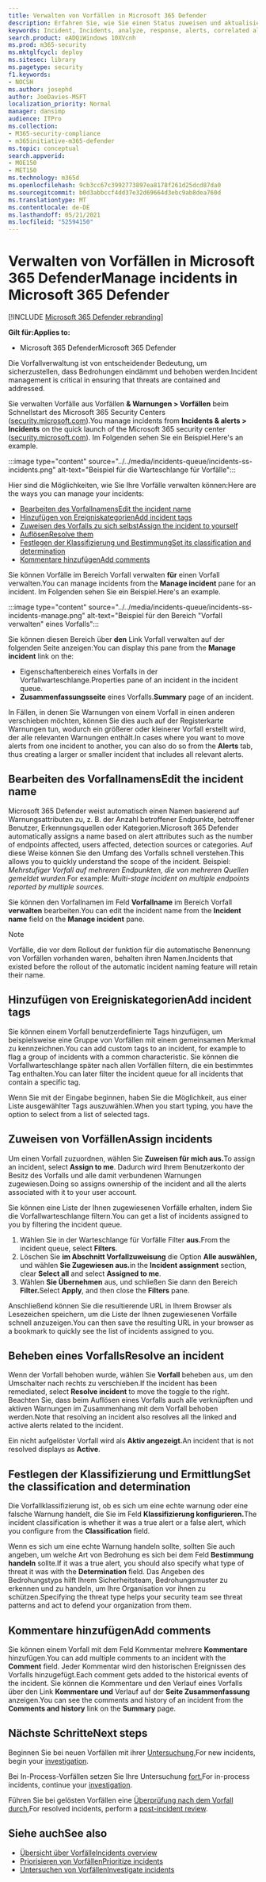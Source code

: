 ```yaml
---
title: Verwalten von Vorfällen in Microsoft 365 Defender
description: Erfahren Sie, wie Sie einen Status zuweisen und aktualisieren können,
keywords: Incident, Incidents, analyze, response, alerts, correlated alerts, assign, update, status, manage, classification, microsoft, 365, m365
search.product: eADQiWindows 10XVcnh
ms.prod: m365-security
ms.mktglfcycl: deploy
ms.sitesec: library
ms.pagetype: security
f1.keywords:
- NOCSH
ms.author: josephd
author: JoeDavies-MSFT
localization_priority: Normal
manager: dansimp
audience: ITPro
ms.collection:
- M365-security-compliance
- m365initiative-m365-defender
ms.topic: conceptual
search.appverid:
- MOE150
- MET150
ms.technology: m365d
ms.openlocfilehash: 9cb3cc67c3992773897ea8178f261d25dcd87da0
ms.sourcegitcommit: b0d3abbccf4dd37e32d69664d3ebc9ab8dea760d
ms.translationtype: MT
ms.contentlocale: de-DE
ms.lasthandoff: 05/21/2021
ms.locfileid: "52594150"
---
```

# <a name="manage-incidents-in-microsoft-365-defender"></a><span data-ttu-id="6e7bd-104">Verwalten von Vorfällen in Microsoft 365 Defender</span><span class="sxs-lookup"><span data-stu-id="6e7bd-104">Manage incidents in Microsoft 365 Defender</span></span>

[!INCLUDE [Microsoft 365 Defender rebranding](../includes/microsoft-defender.md)]


<span data-ttu-id="6e7bd-105">**Gilt für:**</span><span class="sxs-lookup"><span data-stu-id="6e7bd-105">**Applies to:**</span></span>
- <span data-ttu-id="6e7bd-106">Microsoft 365 Defender</span><span class="sxs-lookup"><span data-stu-id="6e7bd-106">Microsoft 365 Defender</span></span>

<span data-ttu-id="6e7bd-107">Die Vorfallverwaltung ist von entscheidender Bedeutung, um sicherzustellen, dass Bedrohungen eindämmt und behoben werden.</span><span class="sxs-lookup"><span data-stu-id="6e7bd-107">Incident management is critical in ensuring that threats are contained and addressed.</span></span>

<span data-ttu-id="6e7bd-108">Sie verwalten Vorfälle aus Vorfällen **& Warnungen > Vorfällen** beim Schnellstart des Microsoft 365 Security Centers ([security.microsoft.com](https://security.microsoft.com)).</span><span class="sxs-lookup"><span data-stu-id="6e7bd-108">You manage incidents from **Incidents & alerts > Incidents** on the quick launch of the Microsoft 365 security center ([security.microsoft.com](https://security.microsoft.com)).</span></span> <span data-ttu-id="6e7bd-109">Im Folgenden sehen Sie ein Beispiel.</span><span class="sxs-lookup"><span data-stu-id="6e7bd-109">Here's an example.</span></span>

:::image type="content" source="../../media/incidents-queue/incidents-ss-incidents.png" alt-text="Beispiel für die Warteschlange für Vorfälle":::

<span data-ttu-id="6e7bd-111">Hier sind die Möglichkeiten, wie Sie Ihre Vorfälle verwalten können:</span><span class="sxs-lookup"><span data-stu-id="6e7bd-111">Here are the ways you can manage your incidents:</span></span>

- [<span data-ttu-id="6e7bd-112">Bearbeiten des Vorfallnamens</span><span class="sxs-lookup"><span data-stu-id="6e7bd-112">Edit the incident name</span></span>](#edit-the-incident-name)
- [<span data-ttu-id="6e7bd-113">Hinzufügen von Ereigniskategorien</span><span class="sxs-lookup"><span data-stu-id="6e7bd-113">Add incident tags</span></span>](#add-incident-tags)
- [<span data-ttu-id="6e7bd-114">Zuweisen des Vorfalls zu sich selbst</span><span class="sxs-lookup"><span data-stu-id="6e7bd-114">Assign the incident to yourself</span></span>](#assign-incidents)
- [<span data-ttu-id="6e7bd-115">Auflösen</span><span class="sxs-lookup"><span data-stu-id="6e7bd-115">Resolve them</span></span>](#resolve-an-incident)
- [<span data-ttu-id="6e7bd-116">Festlegen der Klassifizierung und Bestimmung</span><span class="sxs-lookup"><span data-stu-id="6e7bd-116">Set its classification and determination</span></span>](#set-the-classification-and-determination)
- [<span data-ttu-id="6e7bd-117">Kommentare hinzufügen</span><span class="sxs-lookup"><span data-stu-id="6e7bd-117">Add comments</span></span>](#add-comments)

<span data-ttu-id="6e7bd-118">Sie können Vorfälle im Bereich Vorfall verwalten **für** einen Vorfall verwalten.</span><span class="sxs-lookup"><span data-stu-id="6e7bd-118">You can manage incidents from the **Manage incident** pane for an incident.</span></span> <span data-ttu-id="6e7bd-119">Im Folgenden sehen Sie ein Beispiel.</span><span class="sxs-lookup"><span data-stu-id="6e7bd-119">Here's an example.</span></span>

:::image type="content" source="../../media/incidents-queue/incidents-ss-incidents-manage.png" alt-text="Beispiel für den Bereich &quot;Vorfall verwalten&quot; eines Vorfalls":::

<span data-ttu-id="6e7bd-121">Sie können diesen Bereich über **den** Link Vorfall verwalten auf der folgenden Seite anzeigen:</span><span class="sxs-lookup"><span data-stu-id="6e7bd-121">You can display this pane from the **Manage incident** link on the:</span></span>

- <span data-ttu-id="6e7bd-122">Eigenschaftenbereich eines Vorfalls in der Vorfallwarteschlange.</span><span class="sxs-lookup"><span data-stu-id="6e7bd-122">Properties pane of an incident in the incident queue.</span></span>
- <span data-ttu-id="6e7bd-123">**Zusammenfassungsseite** eines Vorfalls.</span><span class="sxs-lookup"><span data-stu-id="6e7bd-123">**Summary** page of an incident.</span></span>

<span data-ttu-id="6e7bd-124">In Fällen, in denen Sie Warnungen von einem Vorfall  in einen anderen verschieben möchten, können Sie dies auch auf der Registerkarte Warnungen tun, wodurch ein größerer oder kleinerer Vorfall erstellt wird, der alle relevanten Warnungen enthält.</span><span class="sxs-lookup"><span data-stu-id="6e7bd-124">In cases where you want to move alerts from one incident to another, you can also do so from the **Alerts** tab, thus creating a larger or smaller incident that includes all relevant alerts.</span></span>

## <a name="edit-the-incident-name"></a><span data-ttu-id="6e7bd-125">Bearbeiten des Vorfallnamens</span><span class="sxs-lookup"><span data-stu-id="6e7bd-125">Edit the incident name</span></span>

<span data-ttu-id="6e7bd-126">Microsoft 365 Defender weist automatisch einen Namen basierend auf Warnungsattributen zu, z. B. der Anzahl betroffener Endpunkte, betroffener Benutzer, Erkennungsquellen oder Kategorien.</span><span class="sxs-lookup"><span data-stu-id="6e7bd-126">Microsoft 365 Defender automatically assigns a name based on alert attributes such as the number of endpoints affected, users affected, detection sources or categories.</span></span> <span data-ttu-id="6e7bd-127">Auf diese Weise können Sie den Umfang des Vorfalls schnell verstehen.</span><span class="sxs-lookup"><span data-stu-id="6e7bd-127">This allows you to quickly understand the scope of the incident.</span></span> <span data-ttu-id="6e7bd-128">Beispiel: *Mehrstufiger Vorfall auf mehreren Endpunkten, die von mehreren Quellen gemeldet wurden.*</span><span class="sxs-lookup"><span data-stu-id="6e7bd-128">For example: *Multi-stage incident on multiple endpoints reported by multiple sources.*</span></span>

<span data-ttu-id="6e7bd-129">Sie können den Vorfallnamen im Feld **Vorfallname** im Bereich Vorfall **verwalten** bearbeiten.</span><span class="sxs-lookup"><span data-stu-id="6e7bd-129">You can edit the incident name from the **Incident name** field on the **Manage incident** pane.</span></span>

> [!NOTE]
> <span data-ttu-id="6e7bd-130">Vorfälle, die vor dem Rollout der funktion für die automatische Benennung von Vorfällen vorhanden waren, behalten ihren Namen.</span><span class="sxs-lookup"><span data-stu-id="6e7bd-130">Incidents that existed before the rollout of the automatic incident naming feature will retain their name.</span></span>

## <a name="add-incident-tags"></a><span data-ttu-id="6e7bd-131">Hinzufügen von Ereigniskategorien</span><span class="sxs-lookup"><span data-stu-id="6e7bd-131">Add incident tags</span></span>

<span data-ttu-id="6e7bd-132">Sie können einem Vorfall benutzerdefinierte Tags hinzufügen, um beispielsweise eine Gruppe von Vorfällen mit einem gemeinsamen Merkmal zu kennzeichnen.</span><span class="sxs-lookup"><span data-stu-id="6e7bd-132">You can add custom tags to an incident, for example to flag a group of incidents with a common characteristic.</span></span> <span data-ttu-id="6e7bd-133">Sie können die Vorfallwarteschlange später nach allen Vorfällen filtern, die ein bestimmtes Tag enthalten.</span><span class="sxs-lookup"><span data-stu-id="6e7bd-133">You can later filter the incident queue for all incidents that contain a specific tag.</span></span>

<span data-ttu-id="6e7bd-134">Wenn Sie mit der Eingabe beginnen, haben Sie die Möglichkeit, aus einer Liste ausgewählter Tags auszuwählen.</span><span class="sxs-lookup"><span data-stu-id="6e7bd-134">When you start typing, you have the option to select from a list of selected tags.</span></span>

## <a name="assign-incidents"></a><span data-ttu-id="6e7bd-135">Zuweisen von Vorfällen</span><span class="sxs-lookup"><span data-stu-id="6e7bd-135">Assign incidents</span></span>

<span data-ttu-id="6e7bd-136">Um einen Vorfall zuzuordnen, wählen Sie **Zuweisen für mich aus.**</span><span class="sxs-lookup"><span data-stu-id="6e7bd-136">To assign an incident, select **Assign to me**.</span></span> <span data-ttu-id="6e7bd-137">Dadurch wird Ihrem Benutzerkonto der Besitz des Vorfalls und alle damit verbundenen Warnungen zugewiesen.</span><span class="sxs-lookup"><span data-stu-id="6e7bd-137">Doing so assigns ownership of the incident and all the alerts associated with it to your user account.</span></span>

<span data-ttu-id="6e7bd-138">Sie können eine Liste der Ihnen zugewiesenen Vorfälle erhalten, indem Sie die Vorfallwarteschlange filtern.</span><span class="sxs-lookup"><span data-stu-id="6e7bd-138">You can get a list of incidents assigned to you by filtering the incident queue.</span></span> 

1. <span data-ttu-id="6e7bd-139">Wählen Sie in der Warteschlange für Vorfälle Filter **aus.**</span><span class="sxs-lookup"><span data-stu-id="6e7bd-139">From the incident queue, select **Filters**.</span></span>
2. <span data-ttu-id="6e7bd-140">Löschen Sie **im Abschnitt Vorfallzuweisung** die Option **Alle auswählen,** und wählen **Sie Zugewiesen aus.**</span><span class="sxs-lookup"><span data-stu-id="6e7bd-140">in the **Incident assignment** section, clear **Select all** and select **Assigned to me**.</span></span>
3. <span data-ttu-id="6e7bd-141">Wählen **Sie Übernehmen** aus, und schließen Sie dann den Bereich **Filter.**</span><span class="sxs-lookup"><span data-stu-id="6e7bd-141">Select **Apply**, and then close the **Filters** pane.</span></span>

<span data-ttu-id="6e7bd-142">Anschließend können Sie die resultierende URL in Ihrem Browser als Lesezeichen speichern, um die Liste der Ihnen zugewiesenen Vorfälle schnell anzuzeigen.</span><span class="sxs-lookup"><span data-stu-id="6e7bd-142">You can then save the resulting URL in your browser as a bookmark to quickly see the list of incidents assigned to you.</span></span>

## <a name="resolve-an-incident"></a><span data-ttu-id="6e7bd-143">Beheben eines Vorfalls</span><span class="sxs-lookup"><span data-stu-id="6e7bd-143">Resolve an incident</span></span>

<span data-ttu-id="6e7bd-144">Wenn der Vorfall behoben wurde, wählen Sie **Vorfall** beheben aus, um den Umschalter nach rechts zu verschieben.</span><span class="sxs-lookup"><span data-stu-id="6e7bd-144">If the incident has been remediated, select **Resolve incident** to move the toggle to the right.</span></span> <span data-ttu-id="6e7bd-145">Beachten Sie, dass beim Auflösen eines Vorfalls auch alle verknüpften und aktiven Warnungen im Zusammenhang mit dem Vorfall behoben werden.</span><span class="sxs-lookup"><span data-stu-id="6e7bd-145">Note that resolving an incident also resolves all the linked and active alerts related to the incident.</span></span>

<span data-ttu-id="6e7bd-146">Ein nicht aufgelöster Vorfall wird als **Aktiv angezeigt.**</span><span class="sxs-lookup"><span data-stu-id="6e7bd-146">An incident that is not resolved displays as **Active**.</span></span>

## <a name="set-the-classification-and-determination"></a><span data-ttu-id="6e7bd-147">Festlegen der Klassifizierung und Ermittlung</span><span class="sxs-lookup"><span data-stu-id="6e7bd-147">Set the classification and determination</span></span>

<span data-ttu-id="6e7bd-148">Die Vorfallklassifizierung ist, ob es sich um eine echte warnung oder eine falsche Warnung handelt, die Sie im Feld **Klassifizierung konfigurieren.**</span><span class="sxs-lookup"><span data-stu-id="6e7bd-148">The incident classification is whether it was a true alert or a false alert, which you configure from the **Classification** field.</span></span> 

<span data-ttu-id="6e7bd-149">Wenn es sich um eine echte Warnung handeln sollte, sollten Sie auch angeben, um welche Art von Bedrohung es sich bei dem Feld **Bestimmung handeln** sollte.</span><span class="sxs-lookup"><span data-stu-id="6e7bd-149">If it was a true alert, you should also specify what type of threat it was with the **Determination** field.</span></span> <span data-ttu-id="6e7bd-150">Das Angeben des Bedrohungstyps hilft Ihrem Sicherheitsteam, Bedrohungsmuster zu erkennen und zu handeln, um Ihre Organisation vor ihnen zu schützen.</span><span class="sxs-lookup"><span data-stu-id="6e7bd-150">Specifying the threat type helps your security team see threat patterns and act to defend your organization from them.</span></span> 

## <a name="add-comments"></a><span data-ttu-id="6e7bd-151">Kommentare hinzufügen</span><span class="sxs-lookup"><span data-stu-id="6e7bd-151">Add comments</span></span>

<span data-ttu-id="6e7bd-152">Sie können einem Vorfall mit dem Feld Kommentar mehrere **Kommentare** hinzufügen.</span><span class="sxs-lookup"><span data-stu-id="6e7bd-152">You can add multiple comments to an incident with the **Comment** field.</span></span> <span data-ttu-id="6e7bd-153">Jeder Kommentar wird den historischen Ereignissen des Vorfalls hinzugefügt.</span><span class="sxs-lookup"><span data-stu-id="6e7bd-153">Each comment gets added to the historical events of the incident.</span></span> <span data-ttu-id="6e7bd-154">Sie können die Kommentare und den Verlauf eines Vorfalls über den Link **Kommentare und** Verlauf auf der **Seite Zusammenfassung** anzeigen.</span><span class="sxs-lookup"><span data-stu-id="6e7bd-154">You can see the comments and history of an incident from the **Comments and history** link on the **Summary** page.</span></span>

## <a name="next-steps"></a><span data-ttu-id="6e7bd-155">Nächste Schritte</span><span class="sxs-lookup"><span data-stu-id="6e7bd-155">Next steps</span></span>

<span data-ttu-id="6e7bd-156">Beginnen Sie bei neuen Vorfällen mit ihrer [Untersuchung.](investigate-incidents.md)</span><span class="sxs-lookup"><span data-stu-id="6e7bd-156">For new incidents, begin your [investigation](investigate-incidents.md).</span></span>

<span data-ttu-id="6e7bd-157">Bei In-Process-Vorfällen setzen Sie Ihre Untersuchung [fort.](investigate-incidents.md)</span><span class="sxs-lookup"><span data-stu-id="6e7bd-157">For in-process incidents, continue your [investigation](investigate-incidents.md).</span></span>

<span data-ttu-id="6e7bd-158">Führen Sie bei gelösten Vorfällen eine [Überprüfung nach dem Vorfall durch.](first-incident-post.md)</span><span class="sxs-lookup"><span data-stu-id="6e7bd-158">For resolved incidents, perform a [post-incident review](first-incident-post.md).</span></span>

## <a name="see-also"></a><span data-ttu-id="6e7bd-159">Siehe auch</span><span class="sxs-lookup"><span data-stu-id="6e7bd-159">See also</span></span>

- [<span data-ttu-id="6e7bd-160">Übersicht über Vorfälle</span><span class="sxs-lookup"><span data-stu-id="6e7bd-160">Incidents overview</span></span>](incidents-overview.md)
- [<span data-ttu-id="6e7bd-161">Priorisieren von Vorfällen</span><span class="sxs-lookup"><span data-stu-id="6e7bd-161">Prioritize incidents</span></span>](incident-queue.md)
- [<span data-ttu-id="6e7bd-162">Untersuchen von Vorfällen</span><span class="sxs-lookup"><span data-stu-id="6e7bd-162">Investigate incidents</span></span>](investigate-incidents.md)
